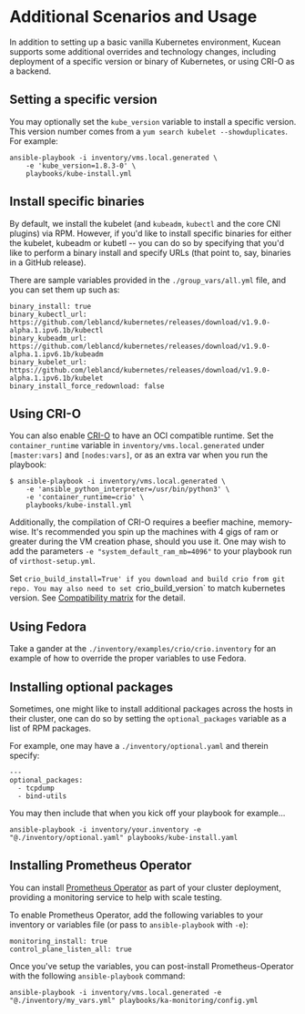 # Additional Scenarios and Usage

In addition to setting up a basic vanilla Kubernetes environment, Kucean
supports some additional overrides and technology changes, including deployment
of a specific version or binary of Kubernetes, or using CRI-O as a backend.

## Setting a specific version

You may optionally set the `kube_version` variable to install a specific
version. This version number comes from a `yum search kubelet
--showduplicates`. For example:

```
ansible-playbook -i inventory/vms.local.generated \
    -e 'kube_version=1.8.3-0' \
    playbooks/kube-install.yml
```

## Install specific binaries

By default, we install the kubelet (and `kubeadm`, `kubectl` and the core CNI
plugins) via RPM. However, if you'd like to install specific binaries for
either the kubelet, kubeadm or kubetl -- you can do so by specifying that you'd
like to perform a binary install and specify URLs (that point to, say, binaries
in a GitHub release).

There are sample variables provided in the `./group_vars/all.yml` file, and you
can set them up such as:

```
binary_install: true
binary_kubectl_url: https://github.com/leblancd/kubernetes/releases/download/v1.9.0-alpha.1.ipv6.1b/kubectl
binary_kubeadm_url: https://github.com/leblancd/kubernetes/releases/download/v1.9.0-alpha.1.ipv6.1b/kubeadm
binary_kubelet_url: https://github.com/leblancd/kubernetes/releases/download/v1.9.0-alpha.1.ipv6.1b/kubelet
binary_install_force_redownload: false
```

## Using CRI-O

You can also enable [CRI-O](http://cri-o.io/) to have an OCI compatible
runtime. Set the `container_runtime` variable in
`inventory/vms.local.generated` under `[master:vars]` and `[nodes:vars]`, or as
an extra var when you run the playbook:

```
$ ansible-playbook -i inventory/vms.local.generated \
    -e 'ansible_python_interpreter=/usr/bin/python3' \
    -e 'container_runtime=crio' \
    playbooks/kube-install.yml
```

Additionally, the compilation of CRI-O requires a beefier machine, memory-wise.
It's recommended you spin up the machines with 4 gigs of ram or greater during
the VM creation phase, should you use it. One may wish to add the parameters
`-e "system_default_ram_mb=4096"` to your playbook run of `virthost-setup.yml`.

Set `crio_build_install=True' if you download and build crio from git repo.
You may also need to set `crio_build_version` to match kubernetes version. See [Compatibility matrix](https://github.com/kubernetes-sigs/cri-o#compatibility-matrix-cri-o---kubernetes-clusters) for the detail.

## Using Fedora

Take a gander at the `./inventory/examples/crio/crio.inventory` for an example
of how to override the proper variables to use Fedora.

## Installing optional packages

Sometimes, one might like to install additional packages across the hosts in
their cluster, one can do so by setting the `optional_packages` variable as a
list of RPM packages.

For example, one may have a `./inventory/optional.yaml` and therein specify:

```
---
optional_packages:
  - tcpdump
  - bind-utils
```

You may then include that when you kick off your playbook for example...

```
ansible-playbook -i inventory/your.inventory -e "@./inventory/optional.yaml" playbooks/kube-install.yaml
```

## Installing Prometheus Operator

You can install [Prometheus
Operator](https://github.com/coreos/prometheus-operator) as part of your
cluster deployment, providing a monitoring service to help with scale testing.

To enable Prometheus Operator, add the following variables to your inventory or
variables file (or pass to `ansible-playbook` with `-e`):

```
monitoring_install: true
control_plane_listen_all: true
```

Once you've setup the variables, you can post-install Prometheus-Operator with
the following `ansible-playbook` command:

```
ansible-playbook -i inventory/vms.local.generated -e "@./inventory/my_vars.yml" playbooks/ka-monitoring/config.yml
```
